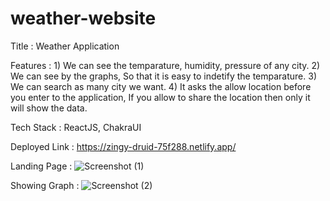 # weather-website

Title : Weather Application

Features : 1) We can see the temparature, humidity, pressure of any city.
           2) We can see by the graphs, So that it is easy to indetify the temparature.
           3) We can search as many city we want.
           4) It asks the allow location before you enter to the application, If you allow to share the location then only it will show the data.

Tech Stack : ReactJS, ChakraUI

Deployed Link : https://zingy-druid-75f288.netlify.app/


Landing Page : ![Screenshot (1)](https://user-images.githubusercontent.com/96245223/183311304-014aae51-2a47-4345-b2c9-e5f7d105b0c7.png)



Showing Graph : ![Screenshot (2)](https://user-images.githubusercontent.com/96245223/183311313-5b2bf60e-41c5-4414-9c1d-cdbef5aa9cbc.png)



